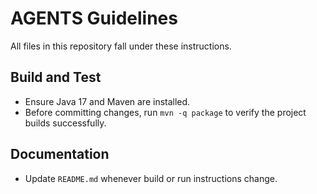 # AGENTS Guidelines

All files in this repository fall under these instructions.

## Build and Test
- Ensure Java 17 and Maven are installed.
- Before committing changes, run `mvn -q package` to verify the project builds successfully.

## Documentation
- Update `README.md` whenever build or run instructions change.

